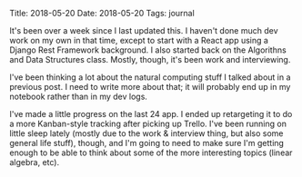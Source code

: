 Title: 2018-05-20
Date: 2018-05-20
Tags: journal

It's been over a week since I last updated this. I haven't done much dev work
on my own in that time, except to start with a React app using a Django Rest
Framework background. I also started back on the Algorithns and Data Structures
class. Mostly, though, it's been work and interviewing.

I've been thinking a lot about the natural computing stuff I talked about in a
previous post. I need to write more about that; it will probably end up in my
notebook rather than in my dev logs.

I've made a little progress on the last 24 app. I ended up retargeting it to do
a more Kanban-style tracking after picking up Trello. I've been running on
little sleep lately (mostly due to the work & interview thing, but also some
general life stuff), though, and I'm going to need to make sure I'm getting
enough to be able to think about some of the more interesting topics (linear
algebra, etc).